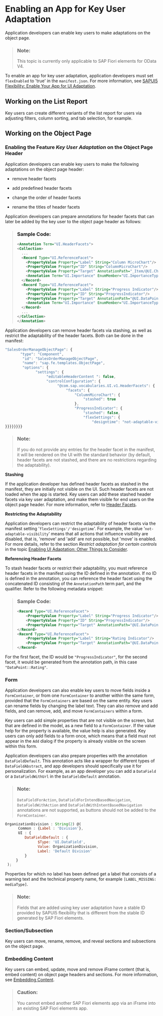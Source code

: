 <!-- loioccd45ba3f0b446a0901b2c9d42b8ad53 -->

# Enabling an App for Key User Adaptation

Application developers can enable key users to make adaptations on the object page.

> ### Note:  
> This topic is currently only applicable to SAP Fiori elements for OData V4.

To enable an app for key user adaptation, application developers must set `flexEnabled` to 'true' in the `manifest.json`. For more information, see [SAPUI5 Flexibility: Enable Your App for UI Adaptation](../05_Developing_Apps/sapui5-flexibility-enable-your-app-for-ui-adaptation-f1430c0.md).



<a name="loioccd45ba3f0b446a0901b2c9d42b8ad53__section_hdv_jzx_lqb"/>

## Working on the List Report

Key users can create different variants of the list report for users via adjusting filters, column sorting, and tab selection, for example.



## Working on the Object Page



### Enabling the Feature *Key User Adaptation* on the Object Page Header

Application developers can enable key users to make the following adaptations on the object page header:

-   remove header facets

-   add predefined header facets

-   change the order of header facets

-   rename the titles of header facets


Application developers can prepare annotations for header facets that can later be added by the key user to the object page header as follows:

> ### Sample Code:  
> ```xml
> <Annotation Term="UI.HeaderFacets">
> <Collection>
>   ...
>   <Record Type="UI.ReferenceFacet">
>     <PropertyValue Property="Label" String="Column MicroChart"/>
>     <PropertyValue Property="ID" String="ColumnMicroChart"/>
>     <PropertyValue Property="Target" AnnotationPath="_Item/@UI.Chart#ColumnMaxPath"/>
>     <Annotation Term="UI.Importance" EnumMember="UI.ImportanceType/High"/>
>   </Record>
>   <Record Type="UI.ReferenceFacet">
>     <PropertyValue Property="Label" String="Progress Indicator"/>
>     <PropertyValue Property="ID" String="ProgressIndicator"/>
>     <PropertyValue Property="Target" AnnotationPath="@UI.DataPoint#Progress"/>
>     <Annotation Term="UI.Importance" EnumMember="UI.ImportanceType/High"/>
>   </Record>
>   ...
> </Collection>
> </Annotation>
> 
> ```

Application developers can remove header facets via stashing, as well as restrict the adaptability of the header facets. Both can be done in the manifest:

```js
"SalesOrderManageObjectPage": {
       "type": "Component",
        "id": "SalesOrderManageObjectPage",
        "name": "sap.fe.templates.ObjectPage",
        "options": {
              "settings": {
                   "editableHeaderContent ": false,
                   "controlConfiguration": {
                        "@com.sap.vocabularies.UI.v1.HeaderFacets": {
                            "facets": {
                                "ColumnMicroChart": {
                                    "stashed": true
                                },
                                "ProgressIndicator": {
                                    "stashed": false,
                                    "flexSettings": {
                                        "designtime": "not-adaptable-visibility"
}}}}}}}}

```

> ### Note:  
> If you do not provide any entries for the header facet in the manifest, it will be rendered on the UI with the standard behavior \(by default, header facets are not stashed, and there are no restrictions regarding the adaptability\).

**Stashing**

If the application developer has defined header facets as stashed in the manifest, they are initially not visible on the UI. Such header facets are not loaded when the app is started. Key users can add these stashed header facets via key user adaptation, and make them visible for end users on the object page header. For more information, refer to [Header Facets](header-facets-17dbd5b.md).

**Restricting the Adaptability**

Application developers can restrict the adaptability of header facets via the manifest setting '`flexSettings'/'designtime`'. For example, the value '`not-adaptable-visibility`' means that all actions that influence visibility are disabled, that is, 'remove' and 'add' are not possible, but 'move' is enabled. For more details, refer to the section *Restrict adaptation for certain controls* in the topic [Enabling UI Adaptation: Other Things to Consider](../05_Developing_Apps/enabling-ui-adaptation-other-things-to-consider-de9fd55.md).

**Referencing Header Facets**

To stash header facets or restrict their adaptability, you must reference header facets in the manifest using the ID defined in the annotation. If no ID is defined in the annotation, you can reference the header facet using the concatenated ID consisting of the `AnnotationPath` term part, and the qualifier. Refer to the following metadata snippet:

> ### Sample Code:  
> ```xml
> <Record Type="UI.ReferenceFacet">
>     <PropertyValue Property="Label" String="Progress Indicator"/>
>     <PropertyValue Property="ID" String="ProgressIndicator"/>
>     <PropertyValue Property="Target" AnnotationPath="@UI.DataPoint#Progress"/>
> </Record>
> <Record Type="UI.ReferenceFacet">
>     <PropertyValue Property="Label" String="Rating Indicator"/>
>     <PropertyValue Property="Target" AnnotationPath="@UI.DataPoint#Rating"/>
> </Record>
> 
> ```

For the first facet, the ID would be `"ProgressIndicator"`, for the second facet, it would be generated from the annotation path, in this case `"DataPoint::Rating"`.



### Form

Application developers can also enable key users to move fields inside a `FormContainer`, or from one `FormContainer` to another within the same form, provided that the `FormContainers` are based on the same entity. Key users can rename fields by changing the label text. They can also remove and add fields, and can remove, add, and move `FormContainers` within a form.

Key users can add simple properties that are not visible on the screen, but that are defined in the model, as a new field to a `FormContainer`. If the value help for the property is available, the value help is also generated. Key users can only add fields to a form once, which means that a field must not appear in the `Add` dialog if the property is already visible on the screen within this form.

Application developers can also prepare properties with the annotation `DataFieldDefault`. This annotation acts like a wrapper for different types of `DataFieldAbstract`, and app developers should specifically use it for personalization. For example, as an app developer you can add a `DataField` or a `DataFieldWithUrl` in the `DataFieldDefault` annotation.

> ### Note:  
> `DataFieldForAction`, `DataFieldForIntendBasedNavigation`, `DataFieldWithAction` and `DataFieldWithIntentBasedNavigation` annotations are not supported, as buttons should not be added to the `FormContainer`.

```js
OrganizationDivision : String(2) @(
      Common : {Label : 'Division'},
      UI : {
         DataFieldDefault : {
               $Type: 'UI.DataField',
               Value: OrganizationDivision,
               Label: 'Default Division'
         }
     }
 );

```

Properties for which no label has been defined get a label that consists of a warning text and the technical property name, for example `[LABEL_MISSING: mediaType]`.

> ### Note:  
> Fields that are added using key user adaptation have a stable ID provided by SAPUI5 flexibility that is different from the stable ID generated by SAP Fiori elements.



### Section/Subsection

Key users can move, rename, remove, and reveal sections and subsections on the object page.



### Embedding Content

Key users can embed, update, move and remove iFrame content \(that is, embed content\) on object page headers and sections. For more information, see [Embedding Content](https://help.sap.com/viewer/0f8b49c4dfc94bc0bda25a19aa93d5b2/Cloud/en-US/bfdf15154f16419fb60ce598b21fe515.html?q=embedding%20content).

> ### Caution:  
> You cannot embed another SAP Fiori elements app via an iFrame into an existing SAP Fiori elements app.

